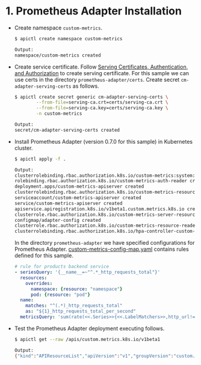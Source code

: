 # 1. Prometheus Adapter Installation

- Create namespace `custom-metrics`.
    ```sh
    $ apictl create namespace custom-metrics
  
    Output:
    namespace/custom-metrics created
    ```
- Create service certificate. Follow [Serving Certificates, Authentication, and Authorization](https://github.com/kubernetes-sigs/apiserver-builder-alpha/blob/v1.18.0/docs/concepts/auth.md)
to create serving certificate. For this sample we can use certs in the directory `prometheus-adapter/certs`. Create secret `cm-adapter-serving-certs` as follows.
    ```sh
    $ apictl create secret generic cm-adapter-serving-certs \
            --from-file=serving-ca.crt=certs/serving-ca.crt \
            --from-file=serving-ca.key=certs/serving-ca.key \
            -n custom-metrics
    
    Output:
    secret/cm-adapter-serving-certs created
    ```

- Install Prometheus Adapter (version 0.7.0 for this sample) in Kubernetes cluster.
    ```sh
    $ apictl apply -f .
  
    Output:
    clusterrolebinding.rbac.authorization.k8s.io/custom-metrics:system:auth-delegator created
    rolebinding.rbac.authorization.k8s.io/custom-metrics-auth-reader created
    deployment.apps/custom-metrics-apiserver created
    clusterrolebinding.rbac.authorization.k8s.io/custom-metrics-resource-reader created
    serviceaccount/custom-metrics-apiserver created
    service/custom-metrics-apiserver created
    apiservice.apiregistration.k8s.io/v1beta1.custom.metrics.k8s.io created
    clusterrole.rbac.authorization.k8s.io/custom-metrics-server-resources created
    configmap/adapter-config created
    clusterrole.rbac.authorization.k8s.io/custom-metrics-resource-reader created
    clusterrolebinding.rbac.authorization.k8s.io/hpa-controller-custom-metrics created
    ```
  In the directory `prometheus-adapter` we have specified configurations for Prometheus Adapter.
  [custom-metrics-config-map.yaml](prometheus-adapter/custom-metrics-config-map.yaml) contains rules defined for this
  sample.
    ```yaml
    # rule for products backend service
    - seriesQuery: '{__name__=~"^.*_http_requests_total"}'
      resources:
        overrides:
          namespace: {resource: "namespace"}
          pod: {resource: "pod"}
      name:
        matches: "^(.*)_http_requests_total"
        as: "${1}_http_requests_total_per_second"
      metricsQuery: 'sum(rate(<<.Series>>{<<.LabelMatchers>>,http_url!=""}[1m])) by (<<.GroupBy>>)'
    
- Test the Prometheus Adapter deployment executing follows.
    ```sh
    $ apictl get --raw /apis/custom.metrics.k8s.io/v1beta1
  
    Output:
    {"kind":"APIResourceList","apiVersion":"v1","groupVersion":"custom.metrics.k8s.io/v1beta1","resources":[]}
    ```